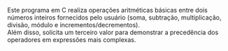 Este programa em C realiza operações aritméticas básicas entre dois números inteiros fornecidos pelo usuário (soma, subtração, multiplicação, divisão, módulo e incrementos/decrementos).  
Além disso, solicita um terceiro valor para demonstrar a precedência dos operadores em expressões mais complexas.

